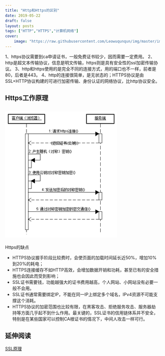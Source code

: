 ```yaml
---
title: "Http和Https的区别"
date: 2019-05-22
draft: false
layout: posts
tags: ["HTTP","HTTPS","计算机网络"]
cover:
    image: "https://raw.githubusercontent.com/Leowuqunqun/img/master/image202305271338211.png"
---
```


1、https协议需要到ca申请证书，一般免费证书较少，因而需要一定费用。
2、http是超文本传输协议，信息是明文传输，https则是具有安全性的ssl加密传输协议。
3、http和https使用的是完全不同的连接方式，用的端口也不一样，前者是80，后者是443。
4、http的连接很简单，是无状态的；HTTPS协议是由SSL+HTTP协议构建的可进行加密传输、身份认证的网络协议，比http协议安全。
## Https工作原理
## ![image.png](https://raw.githubusercontent.com/Leowuqunqun/img/master/image202305271338211.png)

Https的缺点

- HTTPS协议握手阶段比较费时，会使页面的加载时间延长近50%，增加10%到20%的耗电；
- HTTPS连接缓存不如HTTP高效，会增加数据开销和功耗，甚至已有的安全措施也会因此而受到影响；
- SSL证书需要钱，功能越强大的证书费用越高，个人网站、小网站没有必要一般不会用。
- SSL证书通常需要绑定IP，不能在同一IP上绑定多个域名，IPv4资源不可能支撑这个消耗。
- HTTPS协议的加密范围也比较有限，在黑客攻击、拒绝服务攻击、服务器劫持等方面几乎起不到什么作用。最关键的，SSL证书的信用链体系并不安全，特别是在某些国家可以控制CA根证书的情况下，中间人攻击一样可行。

## 延伸阅读
[SSL原理](../理解ssl/)


